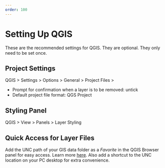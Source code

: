 ```yaml
---
order: 100
---
```


# Setting Up QGIS

These are the recommended settings for QGIS. They are optional. They only need to be set once.

## Project Settings

QGIS > Settings > Options > General > Project Files >

* Prompt for confirmation when a layer is to be removed: untick
* Default project file format: QGS Project

## Styling Panel

QGIS > View > Panels > Layer Styling

## Quick Access for Layer Files

Add the UNC path of your GIS data folder as a *Favorite* in the QGIS Browser panel for easy access. Learn more [here](https://docs.qgis.org/latest/en/docs/user_manual/introduction/browser.html#favorites). Also add a shortcut to the UNC location on your PC desktop for extra convenience.
